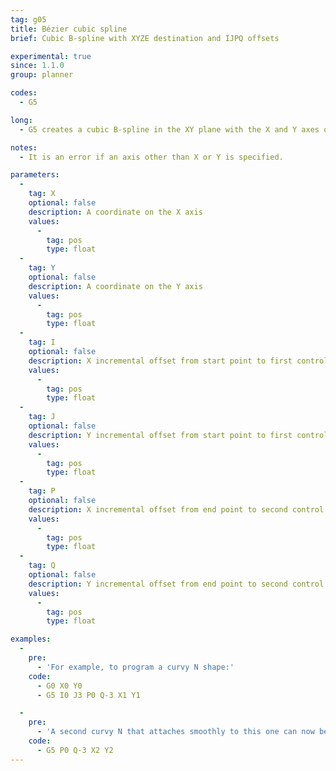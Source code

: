 ```yaml
---
tag: g05
title: Bézier cubic spline
brief: Cubic B-spline with XYZE destination and IJPQ offsets

experimental: true
since: 1.1.0
group: planner

codes:
  - G5

long:
  - G5 creates a cubic B-spline in the XY plane with the X and Y axes only. P and Q must both be specified for every G5 command. For the first G5 command in a series of G5 commands, I and J must both be specified. For subsequent G5 commands, either both I and J must be specified, or neither. If I and J are unspecified, the starting direction of this cubic will automatically match the ending direction of the previous cubic (as if I and J are the negation of the previous P and Q).

notes:
  - It is an error if an axis other than X or Y is specified.

parameters:
  -
    tag: X
    optional: false
    description: A coordinate on the X axis
    values:
      -
        tag: pos
        type: float
  -
    tag: Y
    optional: false
    description: A coordinate on the Y axis
    values:
      -
        tag: pos
        type: float
  -
    tag: I
    optional: false
    description: X incremental offset from start point to first control point
    values:
      -
        tag: pos
        type: float
  -
    tag: J
    optional: false
    description: Y incremental offset from start point to first control point
    values:
      -
        tag: pos
        type: float
  -
    tag: P
    optional: false
    description: X incremental offset from end point to second control point
    values:
      -
        tag: pos
        type: float
  -
    tag: Q
    optional: false
    description: Y incremental offset from end point to second control point
    values:
      -
        tag: pos
        type: float

examples:
  -
    pre:
      - 'For example, to program a curvy N shape:'
    code:
      - G0 X0 Y0
      - G5 I0 J3 P0 Q-3 X1 Y1

  -
    pre:
      - 'A second curvy N that attaches smoothly to this one can now be made without specifying I and J:'
    code:
      - G5 P0 Q-3 X2 Y2
---
```

